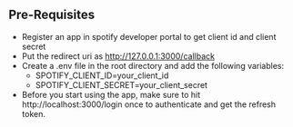 ## Pre-Requisites
- Register an app in spotify developer portal to get client id and client secret
- Put the redirect uri as http://127.0.0.1:3000/callback
- Create a .env file in the root directory and add the following variables:
  - SPOTIFY_CLIENT_ID=your_client_id
  - SPOTIFY_CLIENT_SECRET=your_client_secret
- Before you start using the app, make sure to hit http://localhost:3000/login once to authenticate and get the refresh token.

